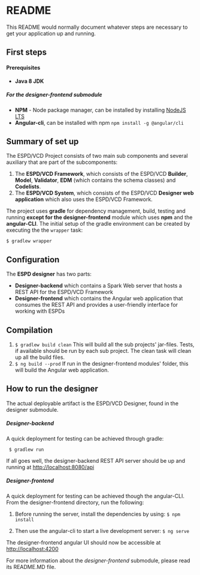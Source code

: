 # README #

This README would normally document whatever steps are necessary to get your application up and running.

## First steps

#### Prerequisites ####
- **Java 8 JDK**

##### For the designer-frontend submodule #####
- **NPM** - Node package manager, can be installed by installing [NodeJS LTS](http://nodejs.org)
- **Angular-cli**, can be installed with npm ```npm install -g @angular/cli```

## Summary of set up ##
The ESPD/VCD Project consists of two main sub components and several auxiliary that are part of the subcomponents:
1. The **ESPD/VCD Framework**, which consists of the ESPD/VCD **Builder**, **Model**, **Validator**, **EDM** (which contains the schema classes) and **Codelists**.
2. The **ESPD/VCD System**, which consists of the ESPD/VCD **Designer web application** which also uses the ESPD/VCD Framework. 

The project uses **gradle** for dependency management, build, testing and running **except for the designer-frontend** module which uses **npm** and the **angular-CLI**.
The initial setup of the gradle environment can be created by executing the the `wrapper` task:

`$ gradlew wrapper`

## Configuration ##
The **ESPD designer** has two parts: 
- **Designer-backend** which contains a Spark Web server that hosts a REST API for the ESPD/VCD Framework
- **Designer-frontend** which contains the Angular web application that consumes the REST API and provides a user-friendly interface for working with ESPDs

## Compilation ##
1. ```$ gradlew build clean```
    This will build all the sub projects' jar-files. Tests, if available should be run by each sub project. The clean task will clean up all the build files.
2. ```$ ng build --prod```
    If run in the designer-frontend modules' folder, this will build the Angular web application.
    
## How to run the designer ##
The actual deployable artifact is the ESPD/VCD Designer, found in the designer submodule. 

##### Designer-backend #####
A quick deployment for testing can be achieved through gradle:

``` $ gradlew run```  

If all goes well, the designer-backend REST API server should be up and running at <http://localhost:8080/api>

##### Designer-frontend #####
A quick deployment for testing can be achieved though the angular-CLI. From the designer-frontend directory, run the following:

1. Before running the server, install the dependencies by using:
```$ npm install```

2. Then use the angular-cli to start a live development server:
```$ ng serve```

The designer-frontend angular UI should now be accessible at <http://localhost:4200>

For more information about the *designer-frontend* submodule, please read its README.MD file.